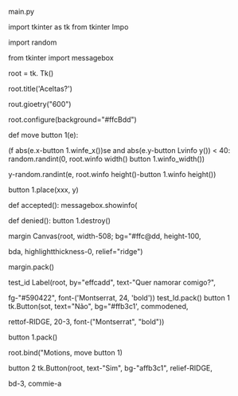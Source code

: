 main.py

import tkinter as tk from tkinter Impo

import random

from tkinter import messagebox

root = tk. Tk()

root.title('Aceltas?')

rout.gioetry("600")

root.configure(background="#ffcBdd")

def move button 1(e):

(f abs(e.x-button 1.winfe_x())se and abs(e.y-button Lvinfo y()) < 40: random.randint(0, root.winfo width() button 1.winfo_width())

y-random.randint(e, root.winfo height()-button 1.winfo height())

button 1.place(xxx, y)

def accepted(): messagebox.showinfo(

def denied(): button 1.destroy()

margin Canvas(root, width-508; bg="#ffc@dd, height-100,

bda, highlightthickness-0, relief="ridge")

margin.pack()

test_id Label(root, by="effcadd", text-"Quer namorar comigo?",

fg-"#590422", font-('Montserrat, 24, 'bold')) test_Id.pack() button 1 tk.Button(sot, text="Não", bg="#ffb3c1', commodened,

rettof-RIDGE, 20-3, font-("Montserrat", "bold"))

button 1.pack()

root.bind("Motions, move button 1)

button 2 tk.Button(root, text-"Sim", bg-"affb3c1", relief-RIDGE,

bd-3, commie-a

